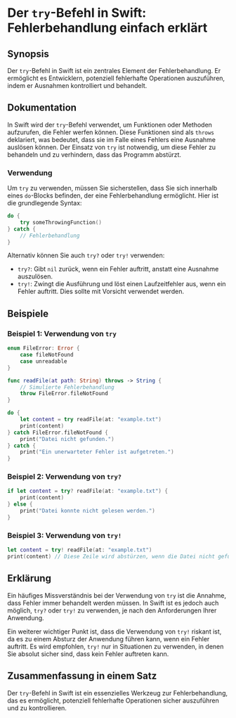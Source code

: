 <!--
Meta Description: # Der `try`-Befehl in Swift: Fehlerbehandlung einfach erklärt ## Synopsis Der `try`-Befehl in Swift ist ein zentrales Element der Fehlerbehandlung. Er...
Meta Keywords: try, der, swift, ist, ein
-->

# Der `try`-Befehl in Swift: Fehlerbehandlung einfach erklärt

## Synopsis
Der `try`-Befehl in Swift ist ein zentrales Element der Fehlerbehandlung. Er ermöglicht es Entwicklern, potenziell fehlerhafte Operationen auszuführen, indem er Ausnahmen kontrolliert und behandelt.

## Dokumentation
In Swift wird der `try`-Befehl verwendet, um Funktionen oder Methoden aufzurufen, die Fehler werfen können. Diese Funktionen sind als `throws` deklariert, was bedeutet, dass sie im Falle eines Fehlers eine Ausnahme auslösen können. Der Einsatz von `try` ist notwendig, um diese Fehler zu behandeln und zu verhindern, dass das Programm abstürzt.

### Verwendung
Um `try` zu verwenden, müssen Sie sicherstellen, dass Sie sich innerhalb eines `do`-Blocks befinden, der eine Fehlerbehandlung ermöglicht. Hier ist die grundlegende Syntax:

```swift
do {
    try someThrowingFunction()
} catch {
    // Fehlerbehandlung
}
```

Alternativ können Sie auch `try?` oder `try!` verwenden:

- `try?`: Gibt `nil` zurück, wenn ein Fehler auftritt, anstatt eine Ausnahme auszulösen.
- `try!`: Zwingt die Ausführung und löst einen Laufzeitfehler aus, wenn ein Fehler auftritt. Dies sollte mit Vorsicht verwendet werden.

## Beispiele
### Beispiel 1: Verwendung von `try`
```swift
enum FileError: Error {
    case fileNotFound
    case unreadable
}

func readFile(at path: String) throws -> String {
    // Simulierte Fehlerbehandlung
    throw FileError.fileNotFound
}

do {
    let content = try readFile(at: "example.txt")
    print(content)
} catch FileError.fileNotFound {
    print("Datei nicht gefunden.")
} catch {
    print("Ein unerwarteter Fehler ist aufgetreten.")
}
```

### Beispiel 2: Verwendung von `try?`
```swift
if let content = try? readFile(at: "example.txt") {
    print(content)
} else {
    print("Datei konnte nicht gelesen werden.")
}
```

### Beispiel 3: Verwendung von `try!`
```swift
let content = try! readFile(at: "example.txt")
print(content) // Diese Zeile wird abstürzen, wenn die Datei nicht gefunden wird.
```

## Erklärung
Ein häufiges Missverständnis bei der Verwendung von `try` ist die Annahme, dass Fehler immer behandelt werden müssen. In Swift ist es jedoch auch möglich, `try?` oder `try!` zu verwenden, je nach den Anforderungen Ihrer Anwendung. 

Ein weiterer wichtiger Punkt ist, dass die Verwendung von `try!` riskant ist, da es zu einem Absturz der Anwendung führen kann, wenn ein Fehler auftritt. Es wird empfohlen, `try!` nur in Situationen zu verwenden, in denen Sie absolut sicher sind, dass kein Fehler auftreten kann.

## Zusammenfassung in einem Satz
Der `try`-Befehl in Swift ist ein essenzielles Werkzeug zur Fehlerbehandlung, das es ermöglicht, potenziell fehlerhafte Operationen sicher auszuführen und zu kontrollieren.